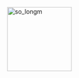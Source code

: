 <img width="150" height="150" alt="so_longm" src="https://github.com/user-attachments/assets/498688f3-5631-412d-87ae-35c827eb4dcb" />

